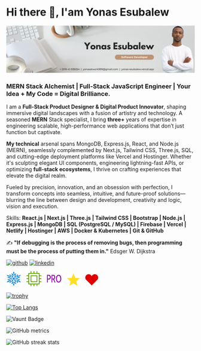 
# Hi there 👋, I'am Yonas Esubalew
![Profile Banner](https://github.com/Yonas-Esubalew/Yonas-Esubalew/blob/main/1.png?raw=true)

### MERN Stack Alchemist | Full-Stack JavaScript Engineer | Your Idea + My Code = Digital Brilliance.

I am a **Full-Stack Product Designer & Digital Product Innovator**, shaping immersive digital landscapes with a fusion of artistry and technology. A seasoned **MERN** Stack specialist, I bring **three+** years of expertise in engineering scalable, high-performance web applications that don’t just function but captivate.

**My technical** arsenal spans MongoDB, Express.js, React, and Node.js (MERN), seamlessly complemented by Next.js, Tailwind CSS, Three.js, SQL, and cutting-edge deployment platforms like Vercel and Hostinger. Whether it's sculpting elegant UI components, engineering lightning-fast APIs, or optimizing **full-stack ecosystems**, I thrive on crafting experiences that elevate the digital realm.

Fueled by precision, innovation, and an obsession with perfection, I transform concepts into seamless, intuitive, and future-proof solutions—blurring the line between design and development, creativity and logic, vision and execution.

Skills: **React.js | Next.js | Three.js | Tailwind CSS | Bootstrap | Node.js | Express.js | MongoDB | SQL (PostgreSQL / MySQL) | Firebase | Vercel | Netlify | Hostinger | AWS | Docker & Kubernetes | Git & GitHub**


✍ **"If debugging is the process of removing bugs, then programming must be the process of putting them in."** 
                                                                                           Edsger W. Dijkstra

[<img src='https://cdn.jsdelivr.net/npm/simple-icons@3.0.1/icons/github.svg' alt='github' height='40'>](https://github.com/Yonas-Esubalew)  [<img src='https://cdn.jsdelivr.net/npm/simple-icons@3.0.1/icons/linkedin.svg' alt='linkedin' height='40'>](https://www.linkedin.com/in/https://www.linkedin.com/in/yonas-esubalew-264b82342/)  

<a href='https://archiveprogram.github.com/'><img src='https://raw.githubusercontent.com/acervenky/animated-github-badges/master/assets/acbadge.gif' width='40' height='40'></a> <a href='https://docs.github.com/en/developers'><img src='https://raw.githubusercontent.com/acervenky/animated-github-badges/master/assets/devbadge.gif' width='40' height='40'></a> <a href='https://github.com/pricing'><img src='https://raw.githubusercontent.com/acervenky/animated-github-badges/master/assets/pro.gif' width='40' height='40'></a> <a href='https://stars.github.com/'><img src='https://raw.githubusercontent.com/acervenky/animated-github-badges/master/assets/starbadge.gif' width='35' height='35'></a> <a href='https://docs.github.com/en/github/supporting-the-open-source-community-with-github-sponsors'><img src='https://raw.githubusercontent.com/acervenky/animated-github-badges/master/assets/sponsorbadge.gif' width='35' height='35'></a> 

[![trophy](https://github-profile-trophy.vercel.app/?username=Yonas-Esubalew)](https://github.com/ryo-ma/github-profile-trophy)

[![Top Langs](https://github-readme-stats.vercel.app/api/top-langs/?username=Yonas-Esubalew)](https://github.com/anuraghazra/github-readme-stats) 

![Vaunt Badge](https://api.vaunt.dev/v1/github/entities/Yonas-Esubalew/contributions?format=svg&private=false)  

![GitHub metrics](https://metrics.lecoq.io/Yonas-Esubalew)  

![GitHub streak stats](https://streak-stats.demolab.com/?user=Yonas-Esubalew)  

